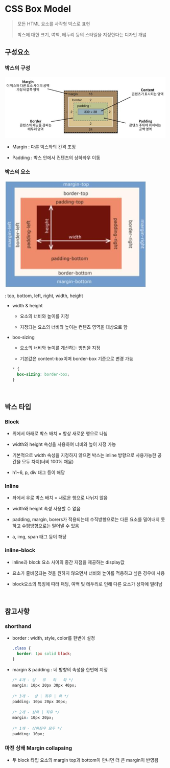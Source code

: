 # CSS Box Model

> 모든 HTML 요소를 사각형 박스로 표현
> 
> 박스에 대한 크기, 여백, 테두리 등의 스타일을 지정한다는 디자인 개념

## 구성요소
### 박스의 구성

![박스 구성](./box.jpg)

- Margin : 다른 박스와의 간격 조정

- Padding : 박스 안에서 컨텐츠의 상하좌우 이동

### 박스의 요소

![박스 요소](./box02.jpg)

: top, bottom, left, right, width, height

- width & height
  - 요소의 너비와 높이를 지정

  - 지정되는 요소의 너비와 높이는 컨텐츠 영역을 대상으로 함

- box-sizing
  - 요소의 너비와 높이를 계산하는 방법을 지정

  - 기본값은 content-box이며 border-box 기준으로 변경 가능
  ```css
  * {
    box-sizing: border-box;
  }
  ```

<br>

## 박스 타입
### Block
- 위에서 아래로 박스 배치 = 항상 새로운 행으로 나뉨

- width와 height 속성을 사용하여 너비와 높이 지정 가능

- 기본적으로 width 속성을 지정하지 않으면 박스는 inline 방향으로 사용가능한 공간을 모두 차지(너비 100% 채움)

- h1~6, p, div 태그 등이 해당


### Inline
- 좌에서 우로 박스 배치 = 새로운 행으로 나뉘지 않음

- width와 height 속성 사용할 수 없음

- padding, margin, borers가 적용되는데 수직방향으로는 다른 요소를 밀어내지 못하고 수평방향으로는 밀어낼 수 있음

- a, img, span 태그 등이 해당


### inline-block
- inline과 block 요소 사이의 중간 지점을 제공하는 display값

- 요소가 줄바꿈되는 것을 원하지 않으면서 너비와 높이를 적용하고 싶은 경우에 사용

- block요소의 특징에 따라 패딩, 여백 및 테두리로 인해 다른 요소가 상자에 밀려남

<br>

## 참고사항
### shorthand
- border : width, style, color를 한번에 설정
  ```css
  .class {
    border: 1px solid black;
  }
  ```

- margin & padding : 네 방향의 속성을 한번에 지정
  ```css
  /* 4개 - 상   우   하   좌 */
  margin: 10px 20px 30px 40px;

  /* 3개 -  상 | 좌우 | 하 */
  padding: 10px 20px 30px;

  /* 2개 - 상하 | 좌우 */
  margin: 10px 20px;

  /* 1개 - 상하좌우 모두 */
  padding: 10px;
  ```

### 마진 상쇄 Margin collapsing
- 두 block 타입 요소의 margin top과 bottom이 만나면 더 큰 margin이 반영됨
